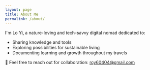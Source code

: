 ```yaml
---
layout: page
title: About Me
permalink: /about/
---
```


I'm Lo Yi, a nature-loving and tech-savvy digital nomad dedicated to:

- Sharing knowledge and tools  
- Exploring possibilities for sustainable living  
- Documenting learning and growth throughout my travels

📧 Feel free to reach out for collaboration: roy60404@gmail.com
